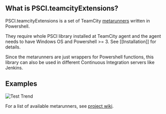 ## What is PSCI.teamcityExtensions?

PSCI.teamcityExtensions is a set of TeamCity [metarunners](http://blog.jetbrains.com/teamcity/2013/07/the-power-of-meta-runner-custom-runners-with-ease/) written in Powershell.

They require whole PSCI library installed at TeamCity agent and the agent needs to have Windows OS and Powershell >= 3. See [[Installation]] for details.

Since the metarunners are just wrappers for Powershell functions, this library can also be used in different Continuous Integration servers like Jenkins.

## Examples

![Test Trend](https://github.com/ObjectivityBSS/PSCI.teamcityExtensions/wiki/images/TestTrendReport_output.png)

For a list of available metarunners, see [project wiki](https://github.com/ObjectivityBSS/PSCI.teamcityExtensions/wiki).
